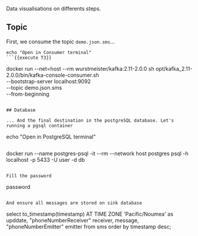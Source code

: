 Data visualisations on differents steps.

## Topic

First, we consume the topic `demo.json.sms`...

```
echo "Open in Consumer terminal"
```{{execute T3}}

```
docker run --net=host --rm wurstmeister/kafka:2.11-2.0.0 sh opt/kafka_2.11-2.0.0/bin/kafka-console-consumer.sh \
    --bootstrap-server localhost:9092 \
    --topic demo.json.sms \
    --from-beginning
```{{execute T3}}

## Database

... And the final destination in the postgreSQL database. Let's running a pgsql container

```
echo "Open in PostgreSQL terminal"
```{{execute T4}}

```
docker run --name postgres-psql -it --rm --network host postgres psql -h localhost -p 5433 -U user -d db
```{{execute T4}}

Fill the password

```
password
```{{execute T4}}

And ensure all messages are stored on sink database

```
select
    to_timestamp(timestamp) AT TIME ZONE 'Pacific/Noumea' as upddate,
    "phoneNumberReceiver" receiver,
    message,
    "phoneNumberEmitter" emitter
from sms
order by timestamp desc;
```{{execute T4}}
